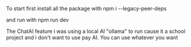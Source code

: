 To start first install all the package with npm i --legacy-peer-deps

and run with npm run dev

The ChatAI feature i was using a local AI "ollama" to run cause it a school project and i don't want to use pay AI. You can use whatever you want
